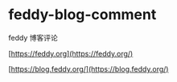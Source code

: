 # feddy-blog-comment
feddy 博客评论

[https://feddy.org](https://feddy.org/)

[https://blog.feddy.org/](https://blog.feddy.org/)

